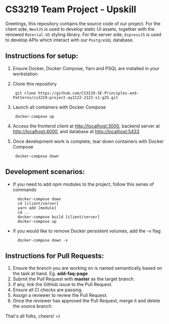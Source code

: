 # CS3219 Team Project - Upskill

Greetings, this repository contains the source code of our project. For the client side, `NextJS` is used to develop static UI assets, together with the renowed `Material-UI` styling library. For the server side,  `ExpressJS` is used to develop APIs which interact with our `PostgreSQL` database.

## Instructions for setup:
1. Ensure Docker, Docker Compose, Yarn and PSQL are installed in your workstation
2. Clone this repository
  
        git clone https://github.com/CS3219-SE-Principles-and-Patterns/cs3219-project-ay2122-2122-s1-g25.git
    
3. Launch all containers with Docker Compose

        docker-compose up

4. Access the frontend client at [http://localhost:3000](http://localhost:3000), backend server at [http://localhost:4000](http://localhost:4000), and database at [http://localhost:5433](http://localhost:5433)
5. Once development work is complete, tear down containers with Docker Compose

        docker-compose down

## Development scenarios:
- If you need to add npm modules to the project, follow this series of commands

        docker-compose down
        cd [client/server]
        yarn add [module]
        cd ..
        docker-compose build [client/server]
        docker-compose up

- If you would like to remove Docker persistent volumes, add the -v flag

        docker-compose down -v

## Instructions for Pull Requests:
1. Ensure the branch you are working on is named semantically based on the task at hand. Eg. **add-faq-page**
2. Submit the Pull Request with **master** as the target branch.
3. If any, link the GitHub issue to the Pull Request.
4. Ensure all CI checks are passing.
5. Assign a reviewer to review the Pull Request.
6. Once the reviewer has approved the Pull Request, merge it and delete the source branch.

That's all folks, cheers! =)
